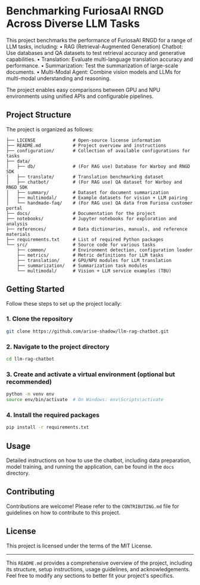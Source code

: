 # Benchmarking FuriosaAI RNGD Across Diverse LLM Tasks

This project benchmarks the performance of FuriosaAI RNGD for a range of LLM tasks, including:
	•	RAG (Retrieval-Augmented Generation) Chatbot: Use databases and QA datasets to test retrieval accuracy and generative capabilities.
	•	Translation: Evaluate multi-language translation accuracy and performance.
	•	Summarization: Test the summarization of large-scale documents.
	•	Multi-Modal Agent: Combine vision models and LLMs for multi-modal understanding and reasoning.

The project enables easy comparisons between GPU and NPU environments using unified APIs and configurable pipelines.

## Project Structure

The project is organized as follows:

```
├── LICENSE              # Open-source license information
├── README.md            # Project overview and instructions
├── configuration/       # Collection of available configurations for tasks
├── data/
│   ├── db/              # (For RAG use) Database for Warboy and RNGD SDK
│   ├── translate/       # Translation benchmarking dataset
│   ├── chatbot/         # (For RAG use) QA dataset for Warboy and RNGD SDK
│   ├── summary/         # Dataset for document summarization
│   ├── multimodal/      # Example datasets for vision + LLM pairing
│   └── handmade-faq/    # (For RAG use) QA data from Furiosa customer portal
├── docs/                # Documentation for the project
├── notebooks/           # Jupyter notebooks for exploration and analysis
├── references/          # Data dictionaries, manuals, and reference materials
├── requirements.txt     # List of required Python packages
└── src/                 # Source code for various tasks
    ├── common/          # Environment detection, configuration loader
    ├── metrics/         # Metric definitions for LLM tasks
    ├── translation/     # GPU/NPU modules for LLM translation
    ├── summarization/   # Summarization task modules
    └── multimodal/      # Vision + LLM service examples (TBU)
```

## Getting Started

Follow these steps to set up the project locally:

### 1. Clone the repository

```bash
git clone https://github.com/arise-shadow/llm-rag-chatbot.git
```

### 2. Navigate to the project directory

```bash
cd llm-rag-chatbot
```

### 3. Create and activate a virtual environment (optional but recommended)

```bash
python -m venv env
source env/bin/activate  # On Windows: env\Scripts\activate
```

### 4. Install the required packages

```bash
pip install -r requirements.txt
```

## Usage

Detailed instructions on how to use the chatbot, including data preparation, model training, and running the application, can be found in the `docs` directory.

## Contributing

Contributions are welcome! Please refer to the `CONTRIBUTING.md` file for guidelines on how to contribute to this project.

## License

This project is licensed under the terms of the MIT License.

---

This `README.md` provides a comprehensive overview of the project, including its structure, setup instructions, usage guidelines, and acknowledgements. Feel free to modify any sections to better fit your project's specifics.